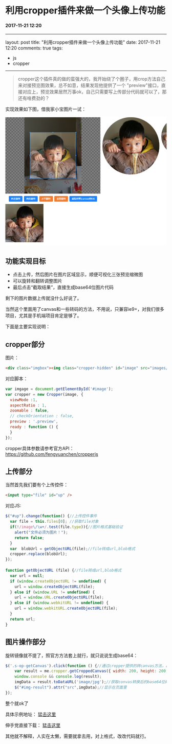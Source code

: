 # 利用cropper插件来做一个头像上传功能
#### 2017-11-21 12:20
---
layout: post
title: "利用cropper插件来做一个头像上传功能"
date: 2017-11-21 12:20
comments: true
tags:
  - js
  - cropper
---

> cropper这个插件真的做的蛮强大的，我开始绕了个圈子，用crop方法自己来对接预览图效果，总不如意，结果发现他提供了一个 "preview"接口，直接对应上，预览效果居然万事ok，自己只需要写上传部分代码就可以了，那还有啥费劲的？

实现效果如下图，借我家小宝图片一试：

![cropper效果图](/images/20171121-cropper.png)

## 功能实现目标

- 点击上传，然后图片在图片区域显示，顺便可视化三张预览缩微图
- 可以旋转和翻转调整图片
- 最后点击“截取结果”，直接生成base64位图片代码

剩下的图片数据上传就没什么好说了。

当然这个里面用了canvas和一些转码的方法，不用说，只兼容ie9+，对我们很多项目，尤其是手机端项目肯定是够了。

下面是主要实现说明：

## cropper部分

图片：

```html
<div class="imgbox"><img class="cropper-hidden" id="image" src="images/picture.jpg" height="720" width="1280" alt="Picture"></div>
```

对应脚本：

```javascript
var imgage = document.getElementById('#image');
var cropper = new Cropper(image, {
  viewMode :1,
  aspectRatio : 1,
  zoomable : false,
  // checkOrientation : false,
  preview : '.preview',
  ready : function () {
  }
});
```

cropper具体参数请参考官方API：https://github.com/fengyuanchen/cropperjs

## 上传部分

当然首先我们要有个上传控件：

```HTML
<input type="file" id="up" />
```

对应JS:

```javascript
$("#up").change(function() {//上传控件事件
  var file = this.files[0]; //获取file对象
  if(!/image\/\w+/.test(file.type)){//图片格式基础验证
    alert("文件必须为图片！");
    return false;
  }
  var  blobUrl = getObjectURL(file);//file转成url,blob格式
  cropper.replace(blobUrl);
});

function getObjectURL (file) {//file转成url,blob格式
  var url = null;
  if (window.createObjectURL != undefined) {
    url = window.createObjectURL(file);
  } else if (window.URL != undefined) {
    url = window.URL.createObjectURL(file);
  } else if (window.webkitURL != undefined) {
    url = window.webkitURL.createObjectURL(file);
  }
  return url;
}
```
## 图片操作部分

旋转镜像就不提了，照官方方法套上就行，就只说说生成base64：

```javascript
$('.s-op-getCanvas').click(function () {//通过cropper提供的转canvas方法，再转成base64位图片，兼容 ie9+
    var result = me.cropper.getCroppedCanvas({ width: 200, height: 200,imageSmoothingQuality:'medium'});//设置导出的图片属性，具体参数参考官方API
    window.console && console.log(result);
    imgData = result.toDataURL('image/jpg');//获取convas转换后的base64位码
    $("#img-result").attr("src",imgData);//显示在页面里
});
```

整个就ok了

具体示例地址： [猛击这里](/my/cropper/index.html)

伸手党直接下载： [猛击这里](/my/cropper/cropper.zip)

其他就不解释，人实在太懒，需要就拿去用，对上格式，改改代码就行。